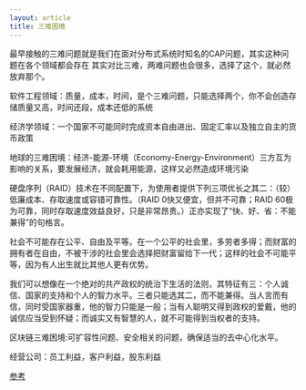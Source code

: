 ```yaml
---
layout: article
title: 三难困境
---
```

最早接触的三难问题就是我们在面对分布式系统时知名的CAP问题，其实这种问题在各个领域都会存在
其实对比三难，两难问题也会很多，选择了这个，就必然放弃那个。


软件工程领域：质量，成本，时间，是个三难问题，只能选择两个，你不会创造存储质量又高，时间还段，成本还低的系统

经济学领域：一个国家不可能同时完成资本自由进出、固定汇率以及独立自主的货币政策

地球的三难困境：经济-能源-环境（Economy-Energy-Environment）三方互为影响的关系，要发展经济，就会耗用能源，这样又必然造成环境污染

硬盘序列（RAID）技术在不同配置下，为使用者提供下列三项优长之其二：（较）低廉成本、存取速度或容错可靠性。（RAID 0快又便宜，但并不可靠；RAID 60极为可靠，同时存取速度效益良好，只是非常昂贵。）正亦实现了“快、好、省：不能兼得”的句格言。

社会不可能存在公平、自由及平等。在一个公平的社会里，多劳者多得；而财富的拥有者在自由，不被干涉的社会里会选择把财富留给下一代；这样的社会不可能平等，因为有人出生就比其他人更有优势。

我们可以想像在一个绝对的共产政权的统治下生活的法则，其特征有三：个人诚信、国家的支持和个人的智力水平。三者只能选其二，而不能兼得。当人言而有信，同时受国家器重，他的智力只能是一般；当有人聪明又得到政权的爱戴，他的诚信应当受到怀疑；而诚实又有智慧的人，就不可能得到当权者的支持。

区块链三难困境:可扩容性问题、安全相关的问题，确保适当的去中心化水平。

经营公司：员工利益，客户利益，股东利益


[参考](http://www.chezaiyi.cn/philosophy/230785.html)
